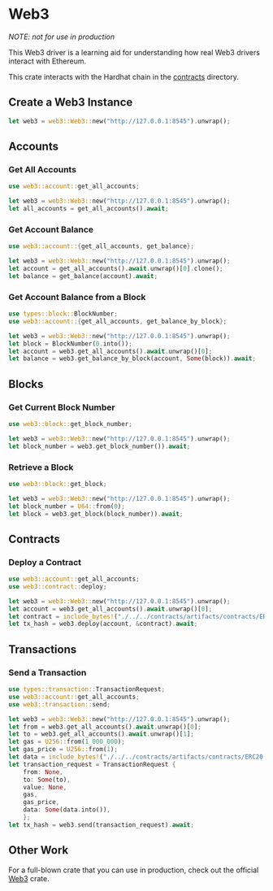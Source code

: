 # Web3

_NOTE: not for use in production_

This Web3 driver is a learning aid for understanding how real Web3 drivers interact with Ethereum.

This crate interacts with the Hardhat chain in the [contracts](../contracts) directory.

## Create a Web3 Instance

```rust
let web3 = web3::Web3::new("http://127.0.0.1:8545").unwrap();
```

## Accounts

### Get All Accounts

```rust
use web3::account::get_all_accounts;

let web3 = web3::Web3::new("http://127.0.0.1:8545").unwrap();
let all_accounts = get_all_accounts().await;
```

### Get Account Balance

```rust
use web3::account::{get_all_accounts, get_balance};

let web3 = web3::Web3::new("http://127.0.0.1:8545").unwrap();
let account = get_all_accounts().await.unwrap()[0].clone();
let balance = get_balance(account).await;
```

### Get Account Balance from a Block

```rust
use types::block::BlockNumber;
use web3::account::{get_all_accounts, get_balance_by_block};

let web3 = web3::Web3::new("http://127.0.0.1:8545").unwrap();
let block = BlockNumber(0.into());
let account = web3.get_all_accounts().await.unwrap()[0];
let balance = web3.get_balance_by_block(account, Some(block)).await;
```

## Blocks

### Get Current Block Number

```rust
use web3::block::get_block_number;

let web3 = web3::Web3::new("http://127.0.0.1:8545").unwrap();
let block_number = web3.get_block_number()).await;
```

### Retrieve a Block

```rust
use web3::block::get_block;

let web3 = web3::Web3::new("http://127.0.0.1:8545").unwrap();
let block_number = U64::from(0);
let block = web3.get_block(block_number)).await;
```

## Contracts

### Deploy a Contract

```rust
use web3::account::get_all_accounts;
use web3::contract::deploy;

let web3 = web3::Web3::new("http://127.0.0.1:8545").unwrap();
let account = web3.get_all_accounts().await.unwrap()[0];
let contract = include_bytes!("./../../contracts/artifacts/contracts/ERC20.sol/RustCoinToken.json").to_vec();
let tx_hash = web3.deploy(account, &contract).await;
```

## Transactions

### Send a Transaction

```rust
use types::transaction::TransactionRequest;
use web3::account::get_all_accounts;
use web3::transaction::send;

let web3 = web3::Web3::new("http://127.0.0.1:8545").unwrap();
let from = web3.get_all_accounts().await.unwrap()[0];
let to = web3.get_all_accounts().await.unwrap()[1];
let gas = U256::from(1_000_000);
let gas_price = U256::from(1);
let data = include_bytes!("./../../contracts/artifacts/contracts/ERC20.sol/RustCoinToken.json").to_vec();
let transaction_request = TransactionRequest {
    from: None,
    to: Some(to),
    value: None,
    gas,
    gas_price,
    data: Some(data.into()),
    };
let tx_hash = web3.send(transaction_request).await;
```

## Other Work

For a full-blown crate that you can use in production, check out the official [Web3](https://github.com/tomusdrw/rust-web3) crate.

```

```

